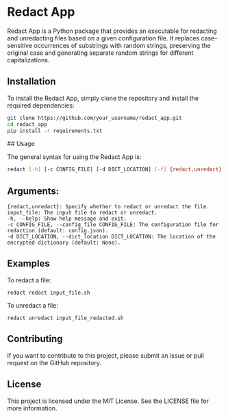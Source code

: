 # Redact App

Redact App is a Python package that provides an executable for redacting and unredacting files based on a given configuration file. It replaces case-sensitive occurrences of substrings with random strings, preserving the original case and generating separate random strings for different capitalizations.

## Installation

To install the Redact App, simply clone the repository and install the required dependencies:

```bash
git clone https://github.com/your_username/redact_app.git
cd redact_app
pip install -r requirements.txt
```

## Usage

The general syntax for using the Redact App is:

```bash
redact [-h] [-c CONFIG_FILE] [-d DICT_LOCATION] [-f] {redact,unredact} input_file
```

## Arguments:

```
{redact,unredact}: Specify whether to redact or unredact the file.
input_file: The input file to redact or unredact.
-h, --help: Show help message and exit.
-c CONFIG_FILE, --config_file CONFIG_FILE: The configuration file for redaction (default: config.json).
-d DICT_LOCATION, --dict_location DICT_LOCATION: The location of the encrypted dictionary (default: None).
```

## Examples

To redact a file:

```
redact redact input_file.sh
```

To unredact a file:

```
redact unredact input_file_redacted.sh
```

## Contributing

If you want to contribute to this project, please submit an issue or pull request on the GitHub repository.

## License

This project is licensed under the MIT License. See the LICENSE file for more information.
